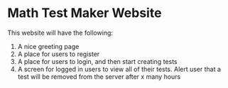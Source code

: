 # Math Test Maker Website

This website will have the following:
1. A nice greeting page
2. A place for users to register
3. A place for users to login, and then start creating tests
4. A screen for logged in users to view all of their tests. Alert user that a
test will be removed from the server after x many hours
